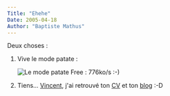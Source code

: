 ```yaml
---
Title: "Ehehe"
Date: 2005-04-18
Author: "Baptiste Mathus"
---
```




Deux choses :

1.  Vive le mode patate :

    ![Le mode patate Free : 776ko/s :-)](/images/modepatate.png)

2.  Tiens... [Vincent](http://www.genezys.net/), j'ai retrouvé ton
    [CV](http://www.cent20.net/article.php3?id_article=3) et ton
    [blog](http://www.cent20.net/) :-D

